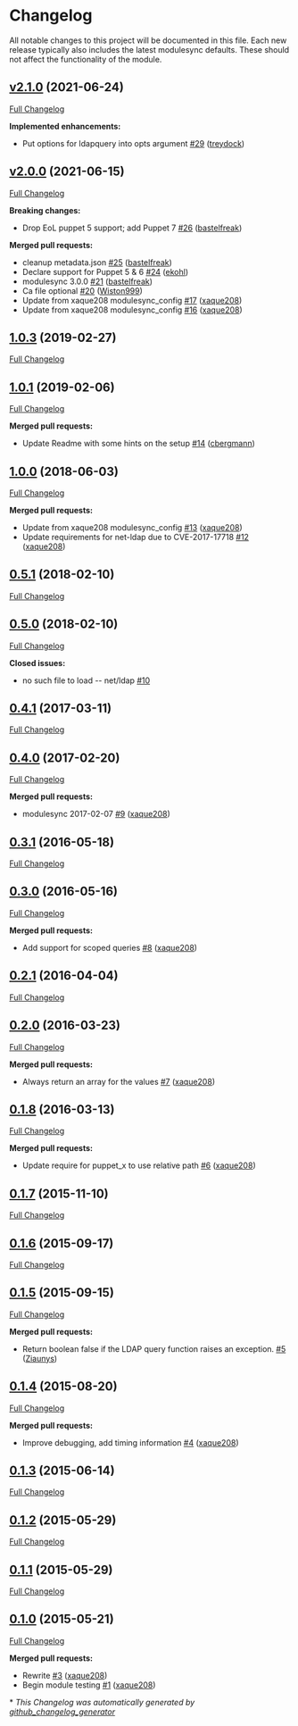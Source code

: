 # Changelog

All notable changes to this project will be documented in this file.
Each new release typically also includes the latest modulesync defaults.
These should not affect the functionality of the module.

## [v2.1.0](https://github.com/voxpupuli/puppet-ldapquery/tree/v2.1.0) (2021-06-24)

[Full Changelog](https://github.com/voxpupuli/puppet-ldapquery/compare/v2.0.0...v2.1.0)

**Implemented enhancements:**

- Put options for ldapquery into opts argument [\#29](https://github.com/voxpupuli/puppet-ldapquery/pull/29) ([treydock](https://github.com/treydock))

## [v2.0.0](https://github.com/voxpupuli/puppet-ldapquery/tree/v2.0.0) (2021-06-15)

[Full Changelog](https://github.com/voxpupuli/puppet-ldapquery/compare/1.0.3...v2.0.0)

**Breaking changes:**

- Drop EoL puppet 5 support; add Puppet 7 [\#26](https://github.com/voxpupuli/puppet-ldapquery/pull/26) ([bastelfreak](https://github.com/bastelfreak))

**Merged pull requests:**

- cleanup metadata.json [\#25](https://github.com/voxpupuli/puppet-ldapquery/pull/25) ([bastelfreak](https://github.com/bastelfreak))
- Declare support for Puppet 5 & 6 [\#24](https://github.com/voxpupuli/puppet-ldapquery/pull/24) ([ekohl](https://github.com/ekohl))
- modulesync 3.0.0 [\#21](https://github.com/voxpupuli/puppet-ldapquery/pull/21) ([bastelfreak](https://github.com/bastelfreak))
- Ca file optional [\#20](https://github.com/voxpupuli/puppet-ldapquery/pull/20) ([Wiston999](https://github.com/Wiston999))
- Update from xaque208 modulesync\_config [\#17](https://github.com/voxpupuli/puppet-ldapquery/pull/17) ([xaque208](https://github.com/xaque208))
- Update from xaque208 modulesync\_config [\#16](https://github.com/voxpupuli/puppet-ldapquery/pull/16) ([xaque208](https://github.com/xaque208))

## [1.0.3](https://github.com/voxpupuli/puppet-ldapquery/tree/1.0.3) (2019-02-27)

[Full Changelog](https://github.com/voxpupuli/puppet-ldapquery/compare/1.0.1...1.0.3)

## [1.0.1](https://github.com/voxpupuli/puppet-ldapquery/tree/1.0.1) (2019-02-06)

[Full Changelog](https://github.com/voxpupuli/puppet-ldapquery/compare/1.0.0...1.0.1)

**Merged pull requests:**

- Update Readme with some hints on the setup [\#14](https://github.com/voxpupuli/puppet-ldapquery/pull/14) ([cbergmann](https://github.com/cbergmann))

## [1.0.0](https://github.com/voxpupuli/puppet-ldapquery/tree/1.0.0) (2018-06-03)

[Full Changelog](https://github.com/voxpupuli/puppet-ldapquery/compare/0.5.1...1.0.0)

**Merged pull requests:**

- Update from xaque208 modulesync\_config [\#13](https://github.com/voxpupuli/puppet-ldapquery/pull/13) ([xaque208](https://github.com/xaque208))
- Update requirements for net-ldap due to CVE-2017-17718 [\#12](https://github.com/voxpupuli/puppet-ldapquery/pull/12) ([xaque208](https://github.com/xaque208))

## [0.5.1](https://github.com/voxpupuli/puppet-ldapquery/tree/0.5.1) (2018-02-10)

[Full Changelog](https://github.com/voxpupuli/puppet-ldapquery/compare/0.5.0...0.5.1)

## [0.5.0](https://github.com/voxpupuli/puppet-ldapquery/tree/0.5.0) (2018-02-10)

[Full Changelog](https://github.com/voxpupuli/puppet-ldapquery/compare/0.4.1...0.5.0)

**Closed issues:**

- no such file to load -- net/ldap [\#10](https://github.com/voxpupuli/puppet-ldapquery/issues/10)

## [0.4.1](https://github.com/voxpupuli/puppet-ldapquery/tree/0.4.1) (2017-03-11)

[Full Changelog](https://github.com/voxpupuli/puppet-ldapquery/compare/0.4.0...0.4.1)

## [0.4.0](https://github.com/voxpupuli/puppet-ldapquery/tree/0.4.0) (2017-02-20)

[Full Changelog](https://github.com/voxpupuli/puppet-ldapquery/compare/0.3.1...0.4.0)

**Merged pull requests:**

- modulesync 2017-02-07 [\#9](https://github.com/voxpupuli/puppet-ldapquery/pull/9) ([xaque208](https://github.com/xaque208))

## [0.3.1](https://github.com/voxpupuli/puppet-ldapquery/tree/0.3.1) (2016-05-18)

[Full Changelog](https://github.com/voxpupuli/puppet-ldapquery/compare/0.3.0...0.3.1)

## [0.3.0](https://github.com/voxpupuli/puppet-ldapquery/tree/0.3.0) (2016-05-16)

[Full Changelog](https://github.com/voxpupuli/puppet-ldapquery/compare/0.2.1...0.3.0)

**Merged pull requests:**

- Add support for scoped queries [\#8](https://github.com/voxpupuli/puppet-ldapquery/pull/8) ([xaque208](https://github.com/xaque208))

## [0.2.1](https://github.com/voxpupuli/puppet-ldapquery/tree/0.2.1) (2016-04-04)

[Full Changelog](https://github.com/voxpupuli/puppet-ldapquery/compare/0.2.0...0.2.1)

## [0.2.0](https://github.com/voxpupuli/puppet-ldapquery/tree/0.2.0) (2016-03-23)

[Full Changelog](https://github.com/voxpupuli/puppet-ldapquery/compare/0.1.8...0.2.0)

**Merged pull requests:**

- Always return an array for the values [\#7](https://github.com/voxpupuli/puppet-ldapquery/pull/7) ([xaque208](https://github.com/xaque208))

## [0.1.8](https://github.com/voxpupuli/puppet-ldapquery/tree/0.1.8) (2016-03-13)

[Full Changelog](https://github.com/voxpupuli/puppet-ldapquery/compare/0.1.7...0.1.8)

**Merged pull requests:**

- Update require for puppet\_x to use relative path [\#6](https://github.com/voxpupuli/puppet-ldapquery/pull/6) ([xaque208](https://github.com/xaque208))

## [0.1.7](https://github.com/voxpupuli/puppet-ldapquery/tree/0.1.7) (2015-11-10)

[Full Changelog](https://github.com/voxpupuli/puppet-ldapquery/compare/0.1.6...0.1.7)

## [0.1.6](https://github.com/voxpupuli/puppet-ldapquery/tree/0.1.6) (2015-09-17)

[Full Changelog](https://github.com/voxpupuli/puppet-ldapquery/compare/0.1.5...0.1.6)

## [0.1.5](https://github.com/voxpupuli/puppet-ldapquery/tree/0.1.5) (2015-09-15)

[Full Changelog](https://github.com/voxpupuli/puppet-ldapquery/compare/0.1.4...0.1.5)

**Merged pull requests:**

- Return boolean false if the LDAP query function raises an exception. [\#5](https://github.com/voxpupuli/puppet-ldapquery/pull/5) ([Ziaunys](https://github.com/Ziaunys))

## [0.1.4](https://github.com/voxpupuli/puppet-ldapquery/tree/0.1.4) (2015-08-20)

[Full Changelog](https://github.com/voxpupuli/puppet-ldapquery/compare/0.1.3...0.1.4)

**Merged pull requests:**

- Improve debugging, add timing information [\#4](https://github.com/voxpupuli/puppet-ldapquery/pull/4) ([xaque208](https://github.com/xaque208))

## [0.1.3](https://github.com/voxpupuli/puppet-ldapquery/tree/0.1.3) (2015-06-14)

[Full Changelog](https://github.com/voxpupuli/puppet-ldapquery/compare/0.1.2...0.1.3)

## [0.1.2](https://github.com/voxpupuli/puppet-ldapquery/tree/0.1.2) (2015-05-29)

[Full Changelog](https://github.com/voxpupuli/puppet-ldapquery/compare/0.1.1...0.1.2)

## [0.1.1](https://github.com/voxpupuli/puppet-ldapquery/tree/0.1.1) (2015-05-29)

[Full Changelog](https://github.com/voxpupuli/puppet-ldapquery/compare/0.1.0...0.1.1)

## [0.1.0](https://github.com/voxpupuli/puppet-ldapquery/tree/0.1.0) (2015-05-21)

[Full Changelog](https://github.com/voxpupuli/puppet-ldapquery/compare/411bc809cf5bbdfbc880bfcc3a8866a2b48e4271...0.1.0)

**Merged pull requests:**

- Rewrite [\#3](https://github.com/voxpupuli/puppet-ldapquery/pull/3) ([xaque208](https://github.com/xaque208))
- Begin module testing [\#1](https://github.com/voxpupuli/puppet-ldapquery/pull/1) ([xaque208](https://github.com/xaque208))



\* *This Changelog was automatically generated by [github_changelog_generator](https://github.com/github-changelog-generator/github-changelog-generator)*
